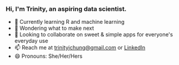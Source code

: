 ### Hi, I'm Trinity, an aspiring data scientist.

- 🌱 Currently learning R and machine learning
- 💭 Wondering what to make next
- 👯 Looking to collaborate on sweet & simple apps for everyone's everyday use
- 📫 Reach me at trinityjchung@gmail.com or [LinkedIn](https://www.linkedin.com/in/trinitychung/)
- 😄 Pronouns: She/Her/Hers
